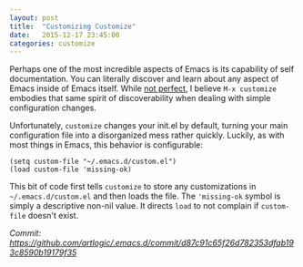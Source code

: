 ```yaml
---
layout: post
title:  "Customizing Customize"
date:   2015-12-17 23:45:00
categories: customize
---
```

Perhaps one of the most incredible aspects of Emacs is its capability of self documentation. You can literally discover and learn about any aspect of Emacs inside of Emacs itself. While [not perfect](http://emacswiki.org/emacs/CustomizingAndSaving#toc3), I believe `M-x customize` embodies that same spirit of discoverability when dealing with simple configuration changes.

Unfortunately, `customize` changes your init.el by default, turning your main configuration file into a disorganized mess rather quickly. Luckily, as with most things in Emacs, this behavior is configurable:

```elisp
(setq custom-file "~/.emacs.d/custom.el")
(load custom-file 'missing-ok)
```

This bit of code first tells `customize` to store any customizations in `~/.emacs.d/custom.el` and then loads the file. The `'missing-ok` symbol is simply a descriptive non-nil value. It directs `load` to not complain if `custom-file` doesn't exist.

*Commit: https://github.com/artlogic/.emacs.d/commit/d87c91c65f26d782353dfab193c8590b19179f35*
